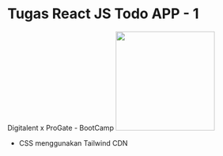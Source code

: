 # Tugas React JS Todo APP - 1
Digitalent x ProGate - BootCamp
<img src="https://upload.wikimedia.org/wikipedia/commons/thumb/a/a7/React-icon.svg/512px-React-icon.svg.png" height="200">
- CSS menggunakan Tailwind CDN
